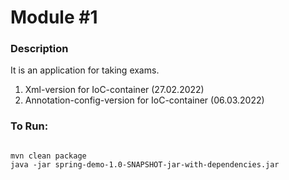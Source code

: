 <h1>Module #1</h1>

<h3>Description</h3>
<p>It is an application for taking exams.</p>

<ol>
    <li>Xml-version for IoC-container (27.02.2022)</li>
    <li>Annotation-config-version for IoC-container (06.03.2022)</li>
</ol>

<h3>To Run:</h3>
<code>
mvn clean package
java -jar spring-demo-1.0-SNAPSHOT-jar-with-dependencies.jar
</code>
